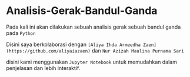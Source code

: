 # Analisis-Gerak-Bandul-Ganda

Pada kali ini akan dilakukan sebuah analisis gerak sebuah bandul ganda pada `Python`

Disini saya berkolaborasi dengan `[Aliya Ihda Armeedha Zaen](https://github.com/aliyaiazaen)` dan `Nur Azizah Maulina Purnama Sari`

disini kami menggunakan `Jupyter Notebook` untuk memudahkan dalam penjelasan dan lebih interaktif.
